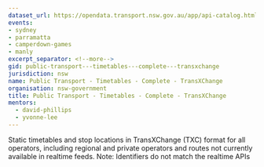 ```yaml
---
dataset_url: https://opendata.transport.nsw.gov.au/app/api-catalog.html
events:
- sydney
- parramatta
- camperdown-games
- manly
excerpt_separator: <!--more-->
gid: public-transport---timetables---complete---transxchange
jurisdiction: nsw
name: Public Transport - Timetables - Complete - TransXChange
organisation: nsw-government
title: Public Transport - Timetables - Complete - TransXChange
mentors:
  - david-phillips
  - yvonne-lee
---
```


Static timetables and stop locations in TransXChange (TXC) format for all operators, including regional and private operators and routes not currently available in realtime feeds. Note: Identifiers do not match the realtime APIs